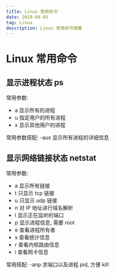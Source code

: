 ```yaml
---
title: Linux 常用命令
date: 2019-04-03
tag: Linux
description: Linux 常用命令搜集
---
```


# Linux 常用命令

## 显示进程状态 ps

常用参数:

- a 显示所有的进程
- u 指定用户的所有进程
- x 显示其他用户的进程

常用参数搭配: -aux 显示所有进程的详细信息

## 显示网络链接状态 netstat

常用参数:

- a 显示所有链接
- t 只显示 tcp 链接
- u 只显示 udp 链接
- n 对 IP 地址进行域名解析
- l 显示正在监听的端口
- p 显示进程信息, 需要 root
- e 查看进程所有者
- s 查看统计信息
- r 查看内核路由信息
- i 查看网卡信息

常用搭配: -anp 求端口以及进程 pid, 方便 kill
